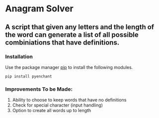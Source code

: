 # Anagram Solver
## A script that given any letters and the length of the word can generate a list of all possible combiniations that have definitions.

### Installation
Use the package manager [pip](https://pip.pypa.io/en/stable/) to install the following modules.

```bash
pip install pyenchant
```

### Improvements To be Made:

1. Ability to choose to keep words that have no definitions
2. Check for special character (input handling)
3. Option to create all words up to length

